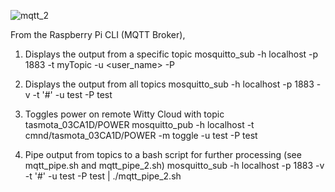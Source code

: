 ![mqtt_2](https://user-images.githubusercontent.com/29405761/110956164-409c5700-8342-11eb-9cd3-b924f38311cb.png)

From the Raspberry Pi CLI (MQTT Broker),

1. Displays the output from a specific topic
   mosquitto_sub -h localhost -p 1883 -t myTopic -u <user_name> -P <password>

2. Displays the output from all topics 
   mosquitto_sub -h localhost -p 1883 -v -t '#' -u test -P test

3. Toggles power on remote Witty Cloud with topic tasmota_03CA1D/POWER
   mosquitto_pub -h localhost -t cmnd/tasmota_03CA1D/POWER -m toggle  -u test -P test
 
4. Pipe output from topics to a bash script for further processing (see mqtt_pipe.sh and mqtt_pipe_2.sh)
   mosquitto_sub -h localhost -p 1883 -v -t '#' -u test -P test | ./mqtt_pipe_2.sh
